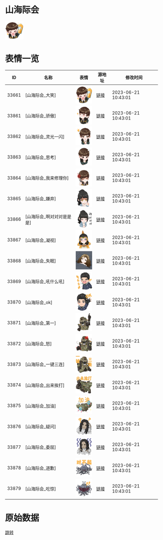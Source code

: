 # 山海际会

<img src="./cover.png" height="60" alt="cover" />

# 表情一览

|ID|名称|表情|源地址|修改时间|
|----|----|----|----|----|
|33661|[山海际会_大笑]|<img src="./pic/033661_%5B山海际会_大笑%5D.png" height="60" alt="大笑"/>|[链接](https://i0.hdslb.com/bfs/emote/ff2fcc940931070f405da1f028d4aecfda80999c.png)|2023-06-21 10:43:01|
|33861|[山海际会_骄傲]|<img src="./pic/033861_%5B山海际会_骄傲%5D.png" height="60" alt="骄傲"/>|[链接](https://i0.hdslb.com/bfs/emote/4827ddefde618800ca6faef90e3422578be5ef51.png)|2023-06-21 10:43:01|
|33862|[山海际会_灵光一闪]|<img src="./pic/033862_%5B山海际会_灵光一闪%5D.png" height="60" alt="灵光一闪"/>|[链接](https://i0.hdslb.com/bfs/emote/f51b5442194eb897a9f894c4ecfda6646488a70b.png)|2023-06-21 10:43:01|
|33863|[山海际会_思考]|<img src="./pic/033863_%5B山海际会_思考%5D.png" height="60" alt="思考"/>|[链接](https://i0.hdslb.com/bfs/emote/1070348ed8f923c19dda6a48eb01336c078d2bda.png)|2023-06-21 10:43:01|
|33864|[山海际会_我来修理你]|<img src="./pic/033864_%5B山海际会_我来修理你%5D.png" height="60" alt="我来修理你"/>|[链接](https://i0.hdslb.com/bfs/emote/17c8548fc4faa8fcd915e884542c40e6572a4296.png)|2023-06-21 10:43:01|
|33865|[山海际会_嫌弃]|<img src="./pic/033865_%5B山海际会_嫌弃%5D.png" height="60" alt="嫌弃"/>|[链接](https://i0.hdslb.com/bfs/emote/82f02f4d91cc82d568be5551d8b34cf0053011b0.png)|2023-06-21 10:43:01|
|33866|[山海际会_啊对对对是是是]|<img src="./pic/033866_%5B山海际会_啊对对对是是是%5D.png" height="60" alt="啊对对对是是是"/>|[链接](https://i0.hdslb.com/bfs/emote/84d38dcec804dd28797040b9aa496c669981ff14.png)|2023-06-21 10:43:01|
|33867|[山海际会_凝视]|<img src="./pic/033867_%5B山海际会_凝视%5D.png" height="60" alt="凝视"/>|[链接](https://i0.hdslb.com/bfs/emote/d7313a93d91146fa12cfcf4ba799d84a7edeb5ce.png)|2023-06-21 10:43:01|
|33868|[山海际会_失眠]|<img src="./pic/033868_%5B山海际会_失眠%5D.png" height="60" alt="失眠"/>|[链接](https://i0.hdslb.com/bfs/emote/088d6047601af3fb87402eb7ea44ca26f82b4d26.png)|2023-06-21 10:43:01|
|33869|[山海际会_吼什么吼]|<img src="./pic/033869_%5B山海际会_吼什么吼%5D.png" height="60" alt="吼什么吼"/>|[链接](https://i0.hdslb.com/bfs/emote/0a4e23911e52b4633c4cdebe3c81b90cf51464be.png)|2023-06-21 10:43:01|
|33870|[山海际会_ok]|<img src="./pic/033870_%5B山海际会_ok%5D.png" height="60" alt="ok"/>|[链接](https://i0.hdslb.com/bfs/emote/b671d336207b908ec20e708e31b5ea26d0decef1.png)|2023-06-21 10:43:01|
|33871|[山海际会_第一]|<img src="./pic/033871_%5B山海际会_第一%5D.png" height="60" alt="第一"/>|[链接](https://i0.hdslb.com/bfs/emote/d0fe19c0a91761e5205266195885c5c30830936e.png)|2023-06-21 10:43:01|
|33872|[山海际会_怒]|<img src="./pic/033872_%5B山海际会_怒%5D.png" height="60" alt="怒"/>|[链接](https://i0.hdslb.com/bfs/emote/580a348e6755d66b8aa48116e753f47c2ff3d8c2.png)|2023-06-21 10:43:01|
|33873|[山海际会_一键三连]|<img src="./pic/033873_%5B山海际会_一键三连%5D.png" height="60" alt="一键三连"/>|[链接](https://i0.hdslb.com/bfs/emote/944361994992be66847a910c86d3dae5676ad2f8.png)|2023-06-21 10:43:01|
|33874|[山海际会_出来挨打]|<img src="./pic/033874_%5B山海际会_出来挨打%5D.png" height="60" alt="出来挨打"/>|[链接](https://i0.hdslb.com/bfs/emote/73476692ff9151f603c345548465cc78eda249bc.png)|2023-06-21 10:43:01|
|33875|[山海际会_加油]|<img src="./pic/033875_%5B山海际会_加油%5D.png" height="60" alt="加油"/>|[链接](https://i0.hdslb.com/bfs/emote/561d9b74137f66ba3bdda060014d46e542793721.png)|2023-06-21 10:43:01|
|33876|[山海际会_疑问]|<img src="./pic/033876_%5B山海际会_疑问%5D.png" height="60" alt="疑问"/>|[链接](https://i0.hdslb.com/bfs/emote/747b3847a48699291fa5e8dcf081a9067aa1a401.png)|2023-06-21 10:43:01|
|33877|[山海际会_委屈]|<img src="./pic/033877_%5B山海际会_委屈%5D.png" height="60" alt="委屈"/>|[链接](https://i0.hdslb.com/bfs/emote/7bcbcf009efc2855fa3dbe2c1552bc7a86719d9e.png)|2023-06-21 10:43:01|
|33878|[山海际会_道歉]|<img src="./pic/033878_%5B山海际会_道歉%5D.png" height="60" alt="道歉"/>|[链接](https://i0.hdslb.com/bfs/emote/d7df766245ea0e0122da9e506ba61942500fb1af.png)|2023-06-21 10:43:01|
|33879|[山海际会_吃惊]|<img src="./pic/033879_%5B山海际会_吃惊%5D.png" height="60" alt="吃惊"/>|[链接](https://i0.hdslb.com/bfs/emote/d6aa412d2bbf0dcdbd6085bf0f992b4651909916.png)|2023-06-21 10:43:01|

# 原始数据

[跳转](./raw.json)

